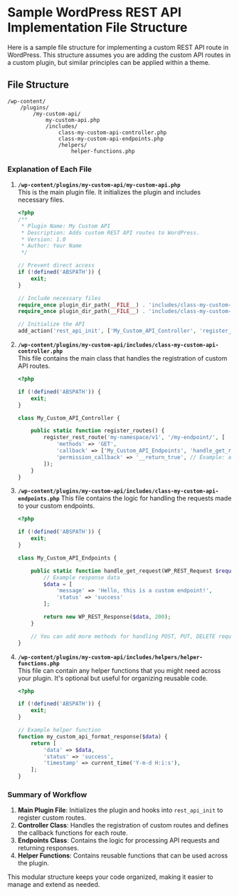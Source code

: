 # Sample WordPress REST API Implementation File Structure

Here is a sample file structure for implementing a custom REST API route in WordPress. This structure assumes you are adding the custom API routes in a custom plugin, but similar principles can be applied within a theme.

## File Structure

```
/wp-content/
    /plugins/
        /my-custom-api/
            my-custom-api.php
            /includes/
                class-my-custom-api-controller.php
                class-my-custom-api-endpoints.php
                /helpers/
                    helper-functions.php
```

### Explanation of Each File

1. **`/wp-content/plugins/my-custom-api/my-custom-api.php`**  
   This is the main plugin file. It initializes the plugin and includes necessary files.

    ```php
    <?php
    /**
     * Plugin Name: My Custom API
     * Description: Adds custom REST API routes to WordPress.
     * Version: 1.0
     * Author: Your Name
     */

    // Prevent direct access
    if (!defined('ABSPATH')) {
        exit;
    }

    // Include necessary files
    require_once plugin_dir_path(__FILE__) . 'includes/class-my-custom-api-controller.php';
    require_once plugin_dir_path(__FILE__) . 'includes/class-my-custom-api-endpoints.php';

    // Initialize the API
    add_action('rest_api_init', ['My_Custom_API_Controller', 'register_routes']);
    ```

2. **`/wp-content/plugins/my-custom-api/includes/class-my-custom-api-controller.php`**  
   This file contains the main class that handles the registration of custom API routes.

    ```php
    <?php

    if (!defined('ABSPATH')) {
        exit;
    }

    class My_Custom_API_Controller {

        public static function register_routes() {
            register_rest_route('my-namespace/v1', '/my-endpoint/', [
                'methods' => 'GET',
                'callback' => ['My_Custom_API_Endpoints', 'handle_get_request'],
                'permission_callback' => '__return_true', // Example: allow all users
            ]);
        }
    }
    ```

3. **`/wp-content/plugins/my-custom-api/includes/class-my-custom-api-endpoints.php`**
   This file contains the logic for handling the requests made to your custom endpoints.

    ```php
    <?php

    if (!defined('ABSPATH')) {
        exit;
    }

    class My_Custom_API_Endpoints {

        public static function handle_get_request(WP_REST_Request $request) {
            // Example response data
            $data = [
                'message' => 'Hello, this is a custom endpoint!',
                'status' => 'success'
            ];

            return new WP_REST_Response($data, 200);
        }

        // You can add more methods for handling POST, PUT, DELETE requests, etc.
    }
    ```

4. **`/wp-content/plugins/my-custom-api/includes/helpers/helper-functions.php`**  
   This file can contain any helper functions that you might need across your plugin. It's optional but useful for organizing reusable code.

    ```php
    <?php

    if (!defined('ABSPATH')) {
        exit;
    }

    // Example helper function
    function my_custom_api_format_response($data) {
        return [
            'data' => $data,
            'status' => 'success',
            'timestamp' => current_time('Y-m-d H:i:s'),
        ];
    }
    ```

### Summary of Workflow

1. **Main Plugin File**: Initializes the plugin and hooks into `rest_api_init` to register custom routes.
2. **Controller Class**: Handles the registration of custom routes and defines the callback functions for each route.
3. **Endpoints Class**: Contains the logic for processing API requests and returning responses.
4. **Helper Functions**: Contains reusable functions that can be used across the plugin.

This modular structure keeps your code organized, making it easier to manage and extend as needed.
